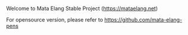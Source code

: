 Welcome to Mata Elang Stable Project (https://mataelang.net)

For opensource version, please refer to https://github.com/mata-elang-pens
